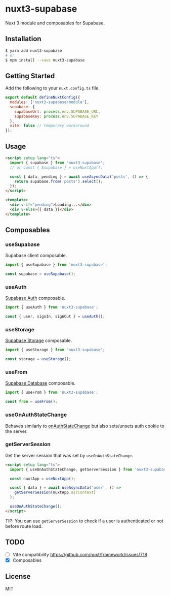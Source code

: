 # nuxt3-supabase

Nuxt 3 module and composables for Supabase.

## Installation

```bash
$ yarn add nuxt3-supabase
# or
$ npm install --save nuxt3-supabase
```

## Getting Started

Add the following to your `nuxt.config.ts` file.

```js
export default defineNuxtConfig({
  modules: ['nuxt3-supabase/module'],
  supabase: {
    supabaseUrl: process.env.SUPABASE_URL,
    supabaseKey: process.env.SUPABASE_KEY
  },
  vite: false // temporary workaround
});
```

## Usage

```html
<script setup lang="ts">
  import { supabase } from 'nuxt3-supabase';
  // or const { $supabase } = useNuxtApp();

  const { data, pending } = await useAsyncData('posts', () => {
    return supabase.from('posts').select();
  });
</script>

<template>
  <div v-if="pending">Loading...</div>
  <div v-else>{{ data }}</div>
</template>
```

## Composables

### useSupabase

Supabase client composable.

```ts
import { useSupabase } from 'nuxt3-supabase';

const supabase = useSupabase();
```

### useAuth

[Supabase Auth](https://supabase.io/docs/guides/auth) composable.

```ts
import { useAuth } from 'nuxt3-supabase';

const { user, signIn, signOut } = useAuth();
```

### useStorage

[Supabase Storage](https://supabase.io/docs/guides/storage) composable.

```ts
import { useStorage } from 'nuxt3-supabase';

const storage = useStorage();
```

### useFrom

[Supabase Database](https://supabase.io/docs/guides/database) composable.

```ts
import { useFrom } from 'nuxt3-supabase';

const from = useFrom();
```

### useOnAuthStateChange

Behaves similarly to [onAuthStateChange](https://supabase.io/docs/reference/javascript/auth-onauthstatechange) but also sets/unsets auth cookie to the server.

### getServerSession

Get the server session that was set by `useOnAuthStateChange`.

```html
<script setup lang="ts">
  import { useOnAuthStateChange, getServerSession } from 'nuxt3-supabase';

  const nuxtApp = useNuxtApp();

  const { data } = await useAsyncData('user', () =>
    getServerSession(nuxtApp.ssrContext)
  );

  useOnAuthStateChange();
</script>
```

TIP: You can use `getServerSession` to check if a user is authenticated or not before route load.

## TODO

- [ ] Vite compatibility https://github.com/nuxt/framework/issues/718
- [x] Composables

## License

MIT
